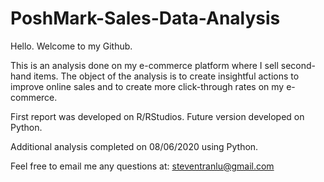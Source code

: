 # PoshMark-Sales-Data-Analysis

Hello. Welcome to my Github. 

This is an analysis done on my e-commerce platform where I sell second-hand items. 
The object of the analysis is to create insightful actions to improve online sales
and to create more click-through rates on my e-commerce.

First report was developed on R/RStudios. Future version developed on Python.

Additional analysis completed on 08/06/2020 using Python.

Feel free to email me any questions at: steventranlu@gmail.com
